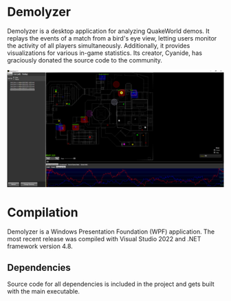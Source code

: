 # Demolyzer

Demolyzer is a desktop application for analyzing QuakeWorld demos. It replays the events of a match from a bird's eye view, letting users monitor the activity of all players simultaneously. Additionally, it provides visualizations for various in-game statistics. Its creator, Cyanide, has graciously donated the source code to the community.

![Screenshot](screenshot.png)

# Compilation

Demolyzer is a Windows Presentation Foundation (WPF) application. The most recent release was compiled with Visual Studio 2022 and .NET framework version 4.8.

## Dependencies

Source code for all dependencies is included in the project and gets built with the main executable.
